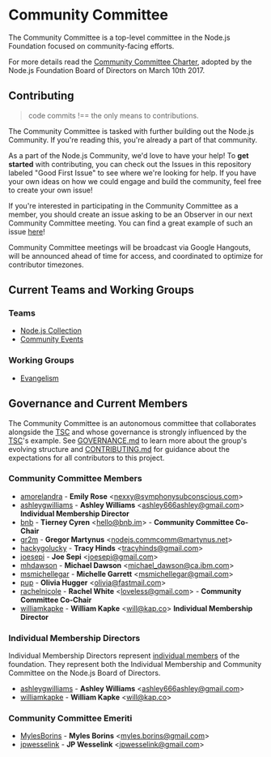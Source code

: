 # Community Committee

The Community Committee is a top-level committee in the Node.js Foundation focused on community-facing efforts. 

For more details read the [Community Committee Charter](https://github.com/nodejs/community-committee/blob/master/GOVERNANCE.md), adopted by the Node.js Foundation Board of Directors on March 10th 2017.

## Contributing
> code commits !== the only means to contributions.

The Community Committee is tasked with further building out the Node.js Community. If you're reading this, you're already a part of that community.

As a part of the Node.js Community, we'd love to have your help! To **get started** with contributing, you can check out the Issues in this repository labeled "Good First Issue" to see where we're looking for help. If you have your own ideas on how we could engage and build the community, feel free to create your own issue!

If you're interested in participating in the Community Committee as a member, you should create an issue asking to be an Observer in our next Community Committee meeting. You can find a great example of such an issue [here](https://github.com/nodejs/community-committee/issues/142)!

Community Committee meetings will be broadcast via Google Hangouts, will be announced ahead of time for access, and coordinated to optimize for contributor timezones.

## Current Teams and Working Groups

### Teams
- [Node.js Collection](https://github.com/nodejs/nodejs-collection)
- [Community Events](https://github.com/nodejs/community-events)

### Working Groups
- [Evangelism](https://github.com/nodejs/evangelism)

## Governance and Current Members

The Community Committee is an autonomous committee that collaborates alongside the [TSC](https://github.com/nodejs/TSC) and whose governance is strongly influenced by the [TSC](https://github.com/nodejs/TSC)'s example. See [GOVERNANCE.md](./GOVERNANCE.md) to learn more about the group's evolving structure and [CONTRIBUTING.md](./CONTRIBUTING.md) for guidance about the expectations for all contributors to this project.

### Community Committee Members
* [amorelandra](https://github.com/Amorelandra) - **Emily Rose** &lt;nexxy@symphonysubconscious.com&gt;
* [ashleygwilliams](https://github.com/ashleygwilliams) - **Ashley Williams** &lt;ashley666ashley@gmail.com&gt; **Individual Membership Director**
* [bnb](https://github.com/bnb) - **Tierney Cyren** &lt;hello@bnb.im&gt; - **Community Committee Co-Chair**
* [gr2m](https://github.com/gr2m) - **Gregor Martynus** &lt;nodejs.commcomm@martynus.net&gt;
* [hackygolucky](https://github.com/hackygolucky) - **Tracy Hinds** &lt;tracyhinds@gmail.com&gt;
* [joesepi](https://github.com/joesepi) - **Joe Sepi** &lt;joesepi@gmail.com&gt;
* [mhdawson](https://github.com/mhdawson) - **Michael Dawson** &lt;michael_dawson@ca.ibm.com&gt;
* [msmichellegar](https://github.com/msmichellegar) - **Michelle Garrett** &lt;msmichellegar@gmail.com&gt;
* [pup](https://github.com/pup) - **Olivia Hugger** &lt;olivia@fastmail.com&gt;
* [rachelnicole](https://github.com/rachelnicole) - **Rachel White** &lt;loveless@gmail.com&gt; - **Community Committee Co-Chair**
* [williamkapke](https://github.com/williamkapke) - **William Kapke** &lt;will@kap.co&gt; **Individual Membership Director**


### Individual Membership Directors
Individual Membership Directors represent [individual members](https://nodejs.org/en/foundation/members) of the foundation. They represent both the Individual Membership and Community Committee on the Node.js Board of Directors.

* [ashleygwilliams](https://github.com/ashleygwilliams) - **Ashley Williams** &lt;ashley666ashley@gmail.com&gt;
* [williamkapke](https://github.com/williamkapke) - **William Kapke** &lt;will@kap.co&gt;

### Community Committee Emeriti
* [MylesBorins](https://github.com/MylesBorins) - **Myles Borins** &lt;myles.borins@gmail.com&gt;
* [jpwesselink](https://github.com/jpwesselink) - **JP Wesselink** &lt;jpwesselink@gmail.com&gt;
